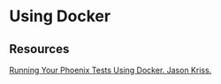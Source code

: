# Using Docker

## Resources

[Running Your Phoenix Tests Using Docker. Jason Kriss.](https://www.cloudbees.com/blog/running-your-phoenix-tests-using-docker)

